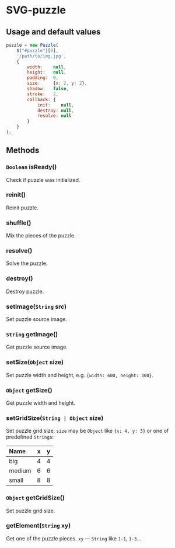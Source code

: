 # SVG-puzzle

## Usage and default values
```javascript
puzzle = new Puzzle(
    $("#puzzle")[0],
    '/path/to/img.jpg',
    {
        width:    null,
        height:   null,
        padding:  0,
        size:     {x: 2, y: 2},
        shadow:   false,
        stroke:   2,
        callback: {
            init:    null,
            destroy: null,
            resolve: null
        }
    }
);
```

## Methods
### `Boolean` isReady()
Check if puzzle was initialized.

### reinit()
Reinit puzzle.

### shuffle()
Mix the pieces of the puzzle.

### resolve()
Solve the puzzle.

### destroy()
Destroy puzzle.

### setImage(`String` src)
Set puzzle source image.

### `String` getImage()
Get puzzle source image.

### setSize(`Object` size)
Set puzzle width and height, e.g. `{width: 600, height: 300}`.

### `Object` getSize()
Get puzzle width and height.

### setGridSize(`String | Object` size)
Set puzzle grid size.
`size` may be `Object` like `{x: 4, y: 3}` or one of predefined `String`s:

 Name   |x |y
:-------|--|--
 big    |4 |4
 medium |6 |6
 small  |8 |8

### `Object` getGridSize()
Set puzzle grid size.

### getElement(`String` xy)
Get one of the puzzle pieces.
`xy` — `String` like `1-1`, `1-3`...
